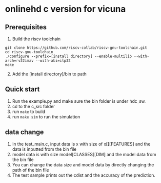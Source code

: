 # onlinehd c version for vicuna

## Prerequisites

1. Build the riscv toolchain
```
git clone https://github.com/riscv-collab/riscv-gnu-toolchain.git
cd riscv-gnu-toolchain
./configure --prefix=[install directory] --enable-multilib --with-arch=rv32imav --with-abi=ilp32
make
```
2. Add the [install directory]/bin to path

## Quick start

1. Run the example.py and make sure the bin folder is under hdc_sw. 
2. cd to the c_src folder 
3. run `make` to build
4. run `make sim` to run the simulation

## data change 
1. In the test_main.c, input data is x with size of x[][FEATURES] and the data is inputted from the bin file
2. model data is with size model[CLASSES][DIM] and the model data from the bin file
3. You can change the data size and model data by directly changing the path of the bin file
4. The test sample prints out the cdist and the accuracy of the prediction.
